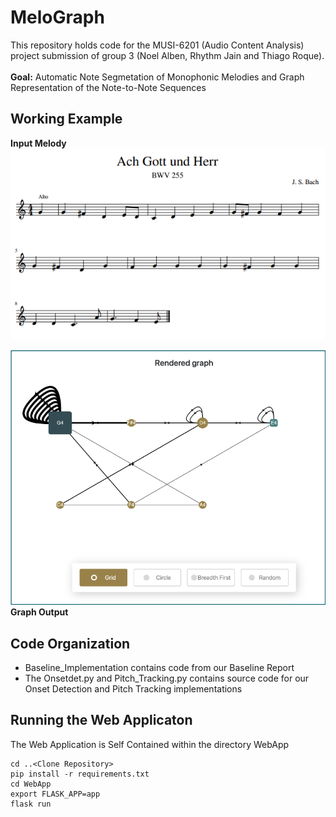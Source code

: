 # MeloGraph
This repository holds code for the  MUSI-6201 (Audio Content Analysis) project submission of group 3 (Noel Alben, Rhythm Jain and Thiago Roque).
\
\
**Goal:** Automatic Note Segmetation of Monophonic Melodies and Graph Representation of the Note-to-Note Sequences

## Working Example 
**Input Melody**
![alt text](https://github.com/nol-alb/melograph_submission/blob/main/images/Transcript.png)

![alt text](https://github.com/nol-alb/melograph_submission/blob/main/images/Graph.png)
**Graph Output**



## Code Organization 
- Baseline_Implementation contains code from our Baseline Report
- The Onsetdet.py and Pitch_Tracking.py contains source code for our Onset Detection and Pitch Tracking implementations

## Running the Web Applicaton
The Web Application is Self Contained within the directory WebApp
```
cd ..<Clone Repository>
pip install -r requirements.txt
cd WebApp
export FLASK_APP=app
flask run
```






